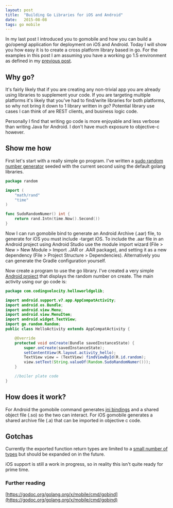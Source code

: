 ```yaml
---
layout: post
title:  "Building Go Libraries for iOS and Android"
date:   2015-08-08
tags: go mobile
---
```


In my last post I introduced you to gomobile and how you can build a go/opengl application for deployment on iOS and Android. Today I will show you how easy it is to create a cross platform library based in go.  For the examples in this post I am assuming you have a working go 1.5 environment as defined in my [previous post]({{page.previous.url}}).

## Why go?

It's fairly likely that if you are creating any non-trivial app you are already using libraries to supplement your code.  If you are targeting multiple platforms it's likely that you've had to find/write libraries for both platforms, so why not bring it down to 1 library written in go? Potential library use cases I can think of are REST clients, and business logic code.

Personally I find that writing go code is more enjoyable and less verbose than writing Java for Android. I don't have much exposure to objective-c however.

## Show me how

First let's start with a really simple go program. I've written a [sudo random number generator](https://github.com/ctwomey1/CrossPlatformLib) seeded with the current second using the default golang libraries.

```go
package random

import (
	"math/rand"
	"time"
)

func SudoRandomNumer() int {
	return rand.Intn(time.Now().Second())
}
```

Now I can run gomobile bind to generate an Android Archive (.aar) file, to generate for iOS you must include -target iOS. To include the .aar file in an Android project using Android Studio use the module import wizard (File > New > New Module > Import .JAR or .AAR package), and setting it as a new dependency (File > Project Structure > Dependencies).  Alternatively you can generate the Gradle configuration yourself.


Now create a program to use the go library. I've created a very simple [Android project](https://github.com/ctwomey1/HelloWorldGoLib) that displays the random number on create. The main activity using our go code is:

```java
package com.codingvelocity.helloworldgolib;

import android.support.v7.app.AppCompatActivity;
import android.os.Bundle;
import android.view.Menu;
import android.view.MenuItem;
import android.widget.TextView;
import go.random.Random;
public class HelloActivity extends AppCompatActivity {

    @Override
    protected void onCreate(Bundle savedInstanceState) {
        super.onCreate(savedInstanceState);
        setContentView(R.layout.activity_hello);
        TextView view = (TextView) findViewById(R.id.random);
        view.setText(String.valueOf(Random.SudoRandomNumer()));
    }

    //boiler plate code
}
```

## How does it work?

For Android the gomobile command generates [jni bindings](http://developer.android.com/training/articles/perf-jni.html) and a shared object file (.so) so the two can interact.  For iOS gomobile generates a shared archive file (.a) that can be imported in objective c code.

## Gotchas

Currently the exported function return types are limited to a [small number of types](https://godoc.org/golang.org/x/mobile/cmd/gobind#hdr-Type_restrictions) but should be expanded on in the future.

iOS support is still a work in progress, so in reality this isn't quite ready for prime time.



### Further reading
[https://godoc.org/golang.org/x/mobile/cmd/gobind](https://godoc.org/golang.org/x/mobile/cmd/gobind)
